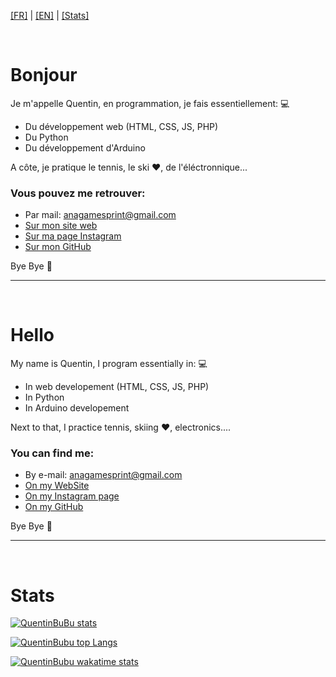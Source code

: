 [[FR]](#fr) | [[EN]](#en) | [[Stats]](#stats)

<a name="fr"></a>
<br />

# Bonjour

Je m'appelle Quentin, en programmation, je fais essentiellement: 💻
- Du développement web (HTML, CSS, JS, PHP)
- Du Python
- Du développement d'Arduino

A côte, je pratique le tennis, le ski ❤, de l'éléctronnique...

### Vous pouvez me retrouver:

- Par mail: anagamesprint@gmail.com
- [Sur mon site web](https://quentinbubu.github.io)
- [Sur ma page Instagram](https://instagram.com/Quentin_bubu)
- [Sur mon GitHub](https://github.com/QuentinBubu)

Bye Bye 👋

---

<a name="en"></a>
<br />

# Hello

My name is Quentin, I program essentially in: 💻
- In web developement (HTML, CSS, JS, PHP)
- In Python
- In Arduino developement

Next to that, I practice tennis, skiing ❤, electronics....

### You can find me:

- By e-mail: anagamesprint@gmail.com
- [On my WebSite](https://quentinbubu.github.io)
- [On my Instagram page](https://instagram.com/Quentin_bubu)
- [On my GitHub](https://github.com/QuentinBubu)

Bye Bye 👋

---

<a name="stats"></a>
<br />

# Stats

[![QuentinBuBu stats](https://github-readme-stats.vercel.app/api?username=QuentinBubu&count_private=true&show_icons=true&theme=dark)](https://github.com/QuentinBubu)

[![QuentinBubu top Langs](https://github-readme-stats.vercel.app/api/top-langs/?username=QuentinBubu&langs_count=15&theme=dark)](https://github.com/QuentinBubu)

[![QuentinBubu wakatime stats](https://github-readme-stats.vercel.app/api/wakatime?username=QuentinBubu&theme=dark)](https://github.com/QuentinBubu)
